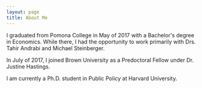 ```yaml
---
layout: page
title: About Me
---
```


I graduated from Pomona College in May of 2017 with a Bachelor's degree in Economics.
While there, I had the opportunity to work primarily with Drs. Tahir Andrabi and Michael Steinberger.

In July of 2017, I joined Brown University as a Predoctoral Fellow under Dr. Justine Hastings.

I am currently a Ph.D. student in Public Policy at Harvard University.
